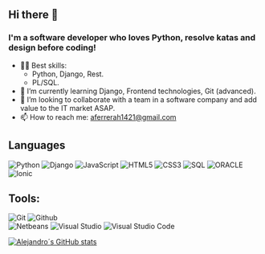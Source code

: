 ## Hi there 👋

### I'm a software developer who loves Python, resolve katas and design before coding!

- 🧑‍💻 Best skills:
    - Python, Django, Rest.
    - PL/SQL.
- 🌱 I’m currently learning Django, Frontend technologies, Git (advanced).
- 👯 I’m looking to collaborate with a team in a software company and add value to the IT market ASAP.
- 📫 How to reach me: aferrerah1421@gmail.com

## Languages

![Python](https://img.shields.io/badge/-Python-000000?style=flat&logo=python)
![Django](https://img.shields.io/badge/-Django-000000?style=flat&logo=django)
![JavaScript](https://img.shields.io/badge/-JavaScript-000000?style=flat&logo=javascript)
![HTML5](https://img.shields.io/badge/-HTML5-000000?style=flat&logo=html5)
![CSS3](https://img.shields.io/badge/-CSS-000000?style=flat&logo=css3)
![SQL](https://img.shields.io/badge/-SQL-000000?style=flat&logo=mysql)
![ORACLE](https://img.shields.io/badge/-Oracle-000000?style=flat&logo=oracle)
![Ionic](https://img.shields.io/badge/-Ionic-000000?style=flat&logo=ionic)


## Tools:

![Git](https://img.shields.io/badge/-Git-000000?style=flat&logo=git)
![Github](https://img.shields.io/badge/-Github-000000?style=flat&logo=github) <br />
![Netbeans](https://img.shields.io/badge/-Netbeans-000000?style=flat&logo=java)
![Visual Studio](https://img.shields.io/badge/-VisualStudio-000000?style=flat&logo=.net)
![Visual Studio Code](https://img.shields.io/badge/-VisualStudioCode-000000?style=flat&logo=.net)


[![Alejandro´s GitHub stats](https://github-readme-stats.vercel.app/api?username=AlejandroFerrera&show_icons=true&theme=codeSTACKr)](https://github.com/AlejandroFerrera/github-readme-stats)

